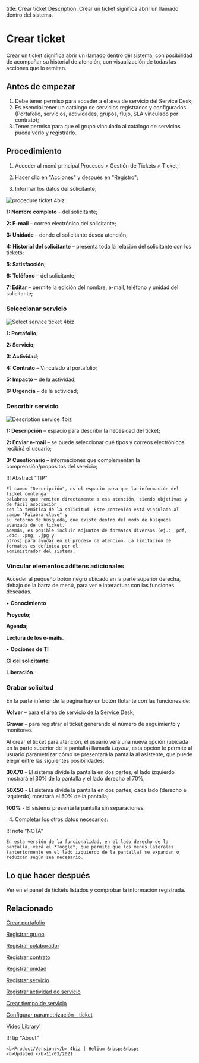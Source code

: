 title:  Crear ticket
Description: Crear un ticket significa abrir un llamado dentro del sistema. 

# Crear ticket

Crear un ticket significa abrir un llamado dentro del sistema, con posibilidad de acompañar su historial de atención, con visualización de todas las acciones que lo remiten.

## Antes de empezar

1.	Debe tener permiso para acceder a el area de servicio del Service Desk;
2.	Es esencial tener un catálogo de servicios registrados y configurados (Portafolio, servicios, actividades, grupos, flujo, SLA vinculado por contrato);
3.	Tener permiso para que el grupo vinculado al catálogo de servicios pueda verlo y registrarlo.


## Procedimiento

1.	Acceder al menú principal Procesos > Gestión de Tickets > Ticket;
2.	Hacer clic en "Acciones" y después en "Registro";

3.	Informar los datos del solicitante;

![procedure ticket 4biz][1]

**1: Nombre completo** - del solicitante;

**2: E-mail** – correo electrónico del solicitante;

**3: Unidade** – donde el solicitante desea atención;

**4: Historial del solicitante** – presenta toda la relación del solicitante con los tickets;

**5: Satisfacción**;

**6: Teléfono** – del solicitante;

**7: Editar** – permite la edición del nombre, e-mail, teléfono y unidad del solicitante;

### Seleccionar servicio

![Select service ticket 4biz][2]

**1: Portafolio**;

**2: Servicio**;

**3: Actividad**;

**4: Contrato** – Vinculado al portafolio;

**5: Impacto** – de la actividad;

**6: Urgencia** – de la actividad;


### Describir servicio

![Description service 4biz][3]

**1: Descripción** – espacio para describir la necesidad del ticket;

**2: Enviar e-mail** – se puede seleccionar qué tipos y correos electrónicos recibirá el usuario;

**3: Cuestionario** – informaciones que complementan la comprensión/propósitos del servicio;

!!! Abstract "TIP"

    El campo "Descripción", es el espacio para que la información del ticket contenga 
    palabras que remiten directamente a esa atención, siendo objetivas y de fácil asociación 
    con la temática de la solicitud. Este contenido está vinculado al campo "Palabra clave" y 
    su retorno de búsqueda, que existe dentro del modo de búsqueda avanzada de un ticket.
    Además, es posible incluir adjuntos de formatos diversos (ej.: .pdf, .doc, .png, .jpg y 
    otros) para ayudar en el proceso de atención. La limitación de formatos es definida por el 
    administrador del sistema.

### Vincular elementos adiItens adicionales

Acceder al pequeño botón negro ubicado en la parte superior derecha, debajo de la barra de menú, para ver e interactuar con las funciones deseadas.

•	**Conocimiento**

**Proyecto**;

**Agenda**;

**Lectura de los e-mails**.

•	**Opciones de TI**

**CI del solicitante**;

**Liberación**.

### Grabar solicitud

En la parte inferior de la página hay un botón flotante con las funciones de:

**Volver** – para el área de servicio de la Service Desk;

**Gravar** – para registrar el ticket generando el número de seguimiento y monitoreo.


Al crear el ticket para atención, el usuario verá una nueva opción (ubicada en la parte superior de la pantalla) llamada *Layout*, esta opción le permite al usuario parametrizar cómo se presentará la pantalla al asistente, que puede elegir entre las siguientes posibilidades:

**30X70** - El sistema divide la pantalla en dos partes, el lado izquierdo mostrará el 30% de la pantalla y el lado derecho el 70%;

**50X50** - El sistema divide la pantalla en dos partes, cada lado (derecho e izquierdo) mostrará el 50% de la pantalla;

**100%** - El sistema presenta la pantalla sin separaciones.


4.  Completar los otros datos necesarios.

!!! note "NOTA"

    En esta versión de la funcionalidad, en el lado derecho de la pantalla, verá el *Toogle*, que permite que los menús laterales 
    (anteriormente en el lado izquierdo de la pantalla) se expandan o reduzcan según sea necesario.


Lo que hacer después
--------------------

Ver en el panel de tickets listados y comprobar la información registrada.

Relacionado
---------------

[Crear portafolio](/es-es/4biz-helium/processes/portfolio-and-catalog/use/create-the-portfolio.html)

[Registrar grupo](/es-es/4biz-helium/initial-settings/access-settings/user/register-groups.html)

[Registrar colaborador](/es-es/4biz-helium/initial-settings/access-settings/user/register-employee.html)

[Registrar contrato](/es-es/4biz-helium/additional-features/contract-management/use/register-contract.html)

[Registrar unidad](/es-es/4biz-helium/platform-administration/region-and-language/register-unit.html)

[Registrar servicio](/es-es/4biz-helium/processes/portfolio-and-catalog/use/register-a-service.html)

[Registrar actividad de servicio](/es-es/4biz-helium/processes/portfolio-and-catalog/use/register-service-activity.html)

[Crear tiempo de servicio](/es-es/4biz-helium/processes/service-level/configuration/create-time-attendance.html)

[Configurar parametrización - ticket](/es-es/4biz-helium/platform-administration/parameters-list/configure-parametrization-ticket.html)

<i class='fa fa-youtube-play  fa-2x' style='color:#97ce17;vertical-align: middle;'> </i> [Video Library](https://www.youtube.com/playlist?list=PLB5qK2uzf2ROfIFL9F-3s-gomHNzudBEy)'


[1]:images/procedure-ticket-4biz.png
[2]:images/Select-service-ticket-4biz.png
[3]:images/Description-service-4biz.png


!!! tip "About"

    <b>Product/Version:</b> 4biz | Helium &nbsp;&nbsp;
    <b>Updated:</b>11/03/2021

